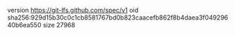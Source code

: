 version https://git-lfs.github.com/spec/v1
oid sha256:929d15b30c0c1cb8581767bd0b823caacefb862f8b4daea3f04929640b6ea550
size 27968
